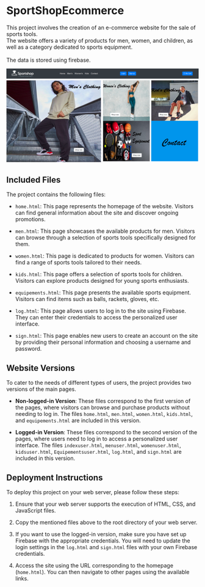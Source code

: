 # SportShopEcommerce

This project involves the creation of an e-commerce website for the sale of sports tools.<br>
The website offers a variety of products for men, women, and children, as well as a category dedicated to sports equipment.<br><br>
The data is stored using firebase.

![](images/web.png)


## Included Files

The project contains the following files:

- `home.html`: This page represents the homepage of the website. Visitors can find general information about the site and discover ongoing promotions.

- `men.html`: This page showcases the available products for men. Visitors can browse through a selection of sports tools specifically designed for them.

- `women.html`: This page is dedicated to products for women. Visitors can find a range of sports tools tailored to their needs.

- `kids.html`: This page offers a selection of sports tools for children. Visitors can explore products designed for young sports enthusiasts.

- `equipements.html`: This page presents the available sports equipment. Visitors can find items such as balls, rackets, gloves, etc.

- `log.html`: This page allows users to log in to the site using Firebase. They can enter their credentials to access the personalized user interface.

- `sign.html`: This page enables new users to create an account on the site by providing their personal information and choosing a username and password.

## Website Versions

To cater to the needs of different types of users, the project provides two versions of the main pages.

- **Non-logged-in Version**: These files correspond to the first version of the pages, where visitors can browse and purchase products without needing to log in. The files `home.html`, `men.html`, `women.html`, `kids.html`, and `equipements.html` are included in this version.

- **Logged-in Version**: These files correspond to the second version of the pages, where users need to log in to access a personalized user interface. The files `indexuser.html`, `menuser.html`, `womenuser.html`, `kidsuser.html`, `Equipementsuser.html`, `log.html`, and `sign.html` are included in this version.

## Deployment Instructions

To deploy this project on your web server, please follow these steps:

1. Ensure that your web server supports the execution of HTML, CSS, and JavaScript files.

2. Copy the mentioned files above to the root directory of your web server.

3. If you want to use the logged-in version, make sure you have set up Firebase with the appropriate credentials. You will need to update the login settings in the `log.html` and `sign.html` files with your own Firebase credentials.

4. Access the site using the URL corresponding to the homepage (`home.html`). You can then navigate to other pages using the available links.

